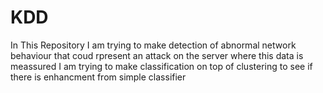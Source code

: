 # KDD
In This Repository I am trying to make detection of abnormal network behaviour that coud rpresent an attack on the server where this data is meassured
I am trying to make classification on top of clustering to see if there is enhancment from simple classifier
